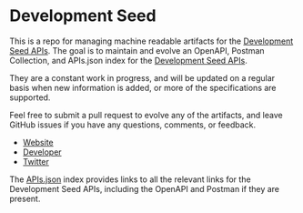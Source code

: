 # Development SeedThis is a repo for managing machine readable artifacts for the [Development Seed APIs](http://www.developmentseed.org/). The goal is to maintain and evolve an OpenAPI, Postman Collection, and APIs.json index for the [Development Seed APIs](http://www.developmentseed.org/).They are a constant work in progress, and will be updated on a regular basis when new information is added, or more of the specifications are supported.Feel free to submit a pull request to evolve any of the artifacts, and leave GitHub issues if you have any questions, comments, or feedback.- [Website](http://www.developmentseed.org/)- [Developer](http://www.developmentseed.org/)- [Twitter](https://twitter.com/developmentseed/)The [APIs.json](https://github.com/api-evangelist/development-seed/blob/master/apis.json) index provides links to all the relevant links for the Development Seed APIs, including the OpenAPI and Postman if they are present.